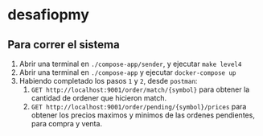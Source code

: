 # desafiopmy

## Para correr el sistema
1. Abrir una terminal en `./compose-app/sender`, y ejecutar `make level4`
2. Abrir una terminal en `./compose-app` y ejecutar `docker-compose up`
3. Habiendo completado los pasos `1` y `2`, desde `postman`:
   1. `GET http://localhost:9001/order/match/{symbol}` para obtener la cantidad de ordener que hicieron match.
   2. `GET http://localhost:9001/order/pending/{symbol}/prices` para obtener los precios maximos y minimos de las ordenes pendientes, para compra y venta.